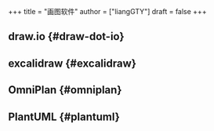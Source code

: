 +++
title = "画图软件"
author = ["liangGTY"]
draft = false
+++

## draw.io {#draw-dot-io}


## excalidraw {#excalidraw}


## OmniPlan {#omniplan}


## PlantUML {#plantuml}

